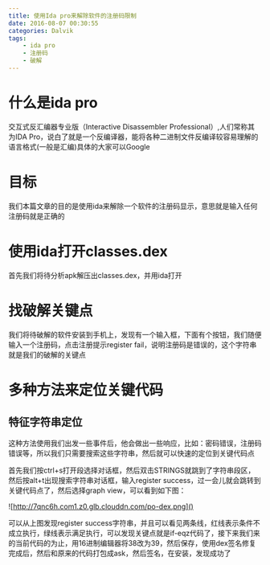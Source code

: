 ```yaml
---
title: 使用Ida pro来解除软件的注册码限制
date: 2016-08-07 00:30:55
categories: Dalvik
tags: 
    - ida pro
    - 注册码
    - 破解
---
```


# 什么是ida pro

交互式反汇编器专业版（Interactive Disassembler Professional）,人们常称其为IDA Pro，说白了就是一个反编译器，能将各种二进制文件反编译较容易理解的语言格式(一般是汇编)具体的大家可以Google

# 目标

我们本篇文章的目的是使用ida来解除一个软件的注册码显示，意思就是输入任何注册码就是正确的

# 使用ida打开classes.dex

首先我们将待分析apk解压出classes.dex，并用ida打开

# 找破解关键点

我们将待破解的软件安装到手机上，发现有一个输入框，下面有个按钮，我们随便输入一个注册码，点击注册提示register fail，说明注册码是错误的，这个字符串就是我们的破解的关键点

# 多种方法来定位关键代码

## 特征字符串定位

这种方法使用我们出发一些事件后，他会做出一些响应，比如：密码错误，注册码错误等，所以我们只需要搜索这些字符串，然后就可以快速的定位到关键代码点

首先我们按ctrl+s打开段选择对话框，然后双击STRINGS就跳到了字符串段区，然后按alt+t出现搜索字符串对话框，输入register success，过一会儿就会跳转到关键代码点了，然后选择graph view，可以看到如下图：

![http://7qnc6h.com1.z0.glb.clouddn.com/po-dex.png]()

可以从上图发现register success字符串，并且可以看见两条线，红线表示条件不成立执行，绿线表示满足执行，可以发现关键点就是if-eqz代码了，接下来我们来的当前代码的为止，用16进制编辑器将38改为39，然后保存，使用dex签名修复完成后，然后和原来的代码打包成ask，然后签名，在安装，发现成功了
















